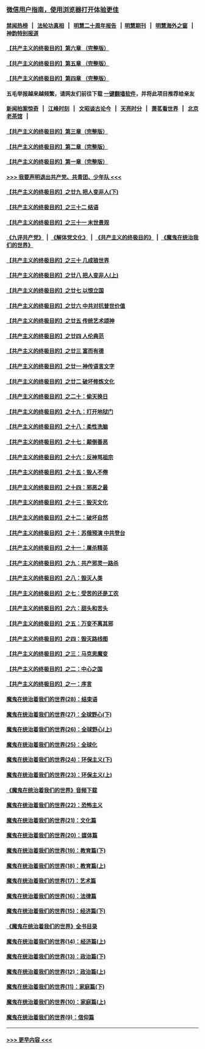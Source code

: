 ### [微信用户指南，使用浏览器打开体验更佳](https://github.com/gfw-breaker/banned-news1/blob/master/indexes/wechat-guide.md?t=0)
#### [禁闻热榜](热点新闻.md?t=0)  &nbsp;&nbsp;|&nbsp;&nbsp; [法轮功真相](https://github.com/gfw-breaker/truth/blob/master/README.md?t=0) &nbsp;&nbsp;|&nbsp;&nbsp; [明慧二十周年报告](https://github.com/gfw-breaker/mh-reports/blob/master/README.md?t=0) &nbsp;&nbsp;|&nbsp;&nbsp;[明慧期刊](https://github.com/gfw-breaker/mh-qikan) &nbsp;&nbsp;|&nbsp;&nbsp; [明慧海外之窗](https://github.com/gfw-breaker/mh-news/blob/master/README.md?t=0) &nbsp;&nbsp;|&nbsp;&nbsp; [神韵特别报道](https://github.com/gfw-breaker/mh-news/blob/master/shenyun.md?t=0)
#### [【共产主义的终极目的】第六章 （完整版）](../pages/nsc422/n11428913.md?t=02091655) 
#### [【共产主义的终极目的】第五章 （完整版）](../pages/nsc422/n11428912.md?t=02091655) 
#### [【共产主义的终极目的】第四章 （完整版）](../pages/nsc422/n11428907.md?t=02091655) 
#### 五毛举报越来越频繁，请网友们前往下载 [一键翻墙软件](https://github.com/gfw-breaker/ssr-accounts)，并将此项目推荐给亲友
#### [新闻拍案惊奇](https://github.com/gfw-breaker/banned-news1/blob/master/pages/link4.md) &nbsp;&nbsp;|&nbsp;&nbsp; [江峰时刻](https://github.com/gfw-breaker/banned-news1/blob/master/pages/link4.md) &nbsp;&nbsp;|&nbsp;&nbsp; [文昭谈古论今](https://github.com/gfw-breaker/banned-news1/blob/master/pages/link4.md) &nbsp;&nbsp;|&nbsp;&nbsp; [天亮时分](https://github.com/gfw-breaker/banned-news1/blob/master/pages/link4.md) &nbsp;&nbsp;|&nbsp;&nbsp; [萧茗看世界](https://github.com/gfw-breaker/banned-news1/blob/master/pages/link4.md) &nbsp;&nbsp;|&nbsp;&nbsp; [北京老茶馆](https://github.com/gfw-breaker/banned-news1/blob/master/pages/link4.md) &nbsp;&nbsp;|&nbsp;&nbsp; 
#### [【共产主义的终极目的】第三章（完整版）](../pages/nsc422/n11428848.md?t=02091655) 
#### [【共产主义的终极目的】第二章（完整版）](../pages/nsc422/n11428831.md?t=02091655) 
#### [【共产主义的终极目的】第一章（完整版）](../pages/nsc422/n11417651.md?t=02091655) 
#### [>>> 我要声明退出共产党、共青团、少年队 <<<](https://github.com/begood0513/goodnews/blob/master/quit/letter.md) 
#### [【共产主义的终极目的】之廿九 把人变非人(下)](../pages/nsc422/n11344140.md?t=02091655) 
#### [【共产主义的终极目的】之三十二 结语](../pages/nsc422/n11360535.md?t=02091655) 
#### [【共产主义的终极目的】之三十一 末世景观](../pages/nsc422/n11351129.md?t=02091655) 
#### [《九评共产党》](https://github.com/begood0513/9ping.md/blob/master/README.md) &nbsp;|&nbsp; [《解体党文化》](../../../../jtdwh.md/blob/master/README.md)  &nbsp;|&nbsp; [《共产主义的终极目的》](../../../../gczydzjmd.md/blob/master/README.md) &nbsp;|&nbsp; [《魔鬼在统治我们的世界》](../../../../mgztzwmdsj.md/blob/master/README.md) 
#### [【共产主义的终极目的】之三十 几成狼世界](../pages/nsc422/n11348280.md?t=02091655) 
#### [【共产主义的终极目的】之廿八 把人变非人(上)](../pages/nsc422/n11340492.md?t=02091655) 
#### [【共产主义的终极目的】之廿七 以恨立国](../pages/nsc422/n11336944.md?t=02091655) 
#### [【共产主义的终极目的】之廿六 中共对抗普世价值](../pages/nsc422/n11324785.md?t=02091655) 
#### [【共产主义的终极目的】之廿五 传统艺术颂神](../pages/nsc422/n11296396.md?t=02091655) 
#### [【共产主义的终极目的】之廿四 人伦典范](../pages/nsc422/n11296397.md?t=02091655) 
#### [【共产主义的终极目的】之廿三 富而有德](../pages/nsc422/n11283598.md?t=02091655) 
#### [【共产主义的终极目的】之廿一 神传语言文字](../pages/nsc422/n11263265.md?t=02091655) 
#### [【共产主义的终极目的】之廿二 破坏修炼文化](../pages/nsc422/n11245728.md?t=02091655) 
#### [【共产主义的终极目的】之二十：偷天换日](../pages/nsc422/n11238846.md?t=02091655) 
#### [【共产主义的终极目的】之十九：打开地狱门](../pages/nsc422/n11206376.md?t=02091655) 
#### [【共产主义的终极目的】之十八：柔性洗脑](../pages/nsc422/n11199994.md?t=02091655) 
#### [【共产主义的终极目的】之十七：颠倒善恶](../pages/nsc422/n11179782.md?t=02091655) 
#### [【共产主义的终极目的】之十六：反神骂祖宗](../pages/nsc422/n11166798.md?t=02091655) 
#### [【共产主义的终极目的】之十五：毁人不倦](../pages/nsc422/n11166792.md?t=02091655) 
#### [【共产主义的终极目的】之十四：邪恶之最](../pages/nsc422/n11150249.md?t=02091655) 
#### [【共产主义的终极目的】之十三：毁灭文化](../pages/nsc422/n11135227.md?t=02091655) 
#### [【共产主义的终极目的】之十二：破坏自然](../pages/nsc422/n11135214.md?t=02091655) 
#### [【共产主义的终极目的】之十：苏俄预演 中共登台](../pages/nsc422/n11118424.md?t=02091655) 
#### [【共产主义的终极目的】之十一：屠杀精英](../pages/nsc422/n11118442.md?t=02091655) 
#### [【共产主义的终极目的】之九：共产邪灵一路杀](../pages/nsc422/n11114139.md?t=02091655) 
#### [【共产主义的终极目的】之八：毁灭人类](../pages/nsc422/n11108503.md?t=02091655) 
#### [【共产主义的终极目的】之七：受苦的还是工农](../pages/nsc422/n11101809.md?t=02091655) 
#### [【共产主义的终极目的】之六：甜头和苦头](../pages/nsc422/n11096971.md?t=02091655) 
#### [【共产主义的终极目的】之五：万变不离其邪](../pages/nsc422/n11091285.md?t=02091655) 
#### [【共产主义的终极目的】之四：毁灭路线图](../pages/nsc422/n11086284.md?t=02091655) 
#### [【共产主义的终极目的】之三：马克思魔变](../pages/nsc422/n11061941.md?t=02091655) 
#### [【共产主义的终极目的】之二：中心之国](../pages/nsc422/n11047728.md?t=02091655) 
#### [【共产主义的终极目的】之一：序言](../pages/nsc422/n11086077.md?t=02091655) 
#### [魔鬼在统治着我们的世界(28)：结束语](../pages/nsc422/n10936246.md?t=02091655) 
#### [魔鬼在统治着我们的世界(27)：全球野心(下)](../pages/nsc422/n10928319.md?t=02091655) 
#### [魔鬼在统治着我们的世界(26)：全球野心(上)](../pages/nsc422/n10900318.md?t=02091655) 
#### [魔鬼在统治着我们的世界(25)：全球化](../pages/nsc422/n10788205.md?t=02091655) 
#### [魔鬼在统治着我们的世界(24)：环保主义(下)](../pages/nsc422/n10695307.md?t=02091655) 
#### [魔鬼在统治着我们的世界(23)：环保主义(上)](../pages/nsc422/n10688613.md?t=02091655) 
#### [《魔鬼在统治着我们的世界》音频下载](../pages/nsc422/n10635553.md?t=02091655) 
#### [魔鬼在统治着我们的世界(22)：恐怖主义](../pages/nsc422/n10614727.md?t=02091655) 
#### [魔鬼在统治着我们的世界(21)：文化篇](../pages/nsc422/n10597706.md?t=02091655) 
#### [魔鬼在统治着我们的世界(20)：媒体篇](../pages/nsc422/n10586579.md?t=02091655) 
#### [魔鬼在统治着我们的世界(19)：教育篇(下)](../pages/nsc422/n10564808.md?t=02091655) 
#### [魔鬼在统治着我们的世界(18)：教育篇(上)](../pages/nsc422/n10526970.md?t=02091655) 
#### [魔鬼在统治着我们的世界(17)：艺术篇](../pages/nsc422/n10499093.md?t=02091655) 
#### [魔鬼在统治着我们的世界(16)：法律篇](../pages/nsc422/n10485969.md?t=02091655) 
#### [魔鬼在统治着我们的世界(15)：经济篇(下)](../pages/nsc422/n10469975.md?t=02091655) 
#### [《魔鬼在统治着我们的世界》全书目录](../pages/nsc422/n10464261.md?t=02091655) 
#### [魔鬼在统治着我们的世界(14)：经济篇(上)](../pages/nsc422/n10457370.md?t=02091655) 
#### [魔鬼在统治着我们的世界(13)：政治篇(下)](../pages/nsc422/n10448270.md?t=02091655) 
#### [魔鬼在统治着我们的世界(12)：政治篇(上)](../pages/nsc422/n10444576.md?t=02091655) 
#### [魔鬼在统治着我们的世界(11)：家庭篇(下)](../pages/nsc422/n10440961.md?t=02091655) 
#### [魔鬼在统治着我们的世界(10)：家庭篇(上)](../pages/nsc422/n10435448.md?t=02091655) 
#### [魔鬼在统治着我们的世界(9)：信仰篇](../pages/nsc422/n10432159.md?t=02091655) 

----
#### [ >>> 更早内容 <<< ](../indexes/nsc422-earlier.md)
